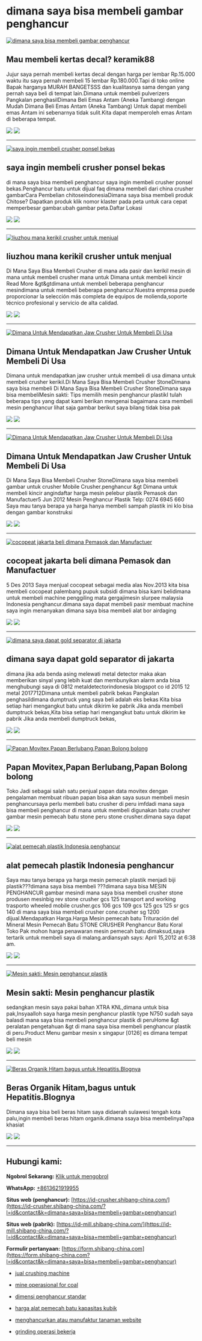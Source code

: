 # dimana saya bisa membeli gambar penghancur

<a href="https://swt.shibang-china.com/?l=id&img&k=dimana+saya+bisa+membeli+gambar+penghancur" target="_blank">![dimana saya bisa membeli gambar penghancur](http://static.shibang-china.com/all-800x300/347.jpg)</a>

## Mau membeli kertas decal? keramik88
Jujur saya pernah membeli kertas decal dengan harga per lembar Rp.15.000 waktu itu saya pernah membeli 15 lembar Rp.180.000.Tapi di toko online Bapak harganya MURAH BANGETSSS dan kualitasnya sama dengan yang pernah saya beli di tempat lain.Dimana untuk membeli pulverizers Pangkalan penghasilDimana Beli Emas Antam (Aneka Tambang) dengan Mudah Dimana Beli Emas Antam (Aneka Tambang) Untuk dapat membeli emas Antam ini sebenarnya tidak sulit.Kita dapat memperoleh emas Antam di beberapa tempat.


<a href="https://whatsapp.shibangsoft.com/WhatsApp.php" target="_blank" title="WhatsApp">![](http://static.shibang-china.com/icon/whatsapp.png)</a> <a href="https://swt.shibang-china.com/?l=id&icon&k=dimana+saya+bisa+membeli+gambar+penghancur" target="_blank">![](http://static.shibang-china.com/icon/chat-id.png)</a>

---

<a href="https://swt.shibang-china.com/?l=id&img&k=dimana+saya+bisa+membeli+gambar+penghancur" target="_blank">![saya ingin membeli crusher ponsel bekas](http://static.shibang-china.com/all-800x300/429.jpg)</a>

## saya ingin membeli crusher ponsel bekas
di mana saya bisa membeli penghancur saya ingin membeli crusher ponsel bekas.Penghancur batu untuk dijual faq dimana membeli dari china crusher gambarCara Pembelian chitoseindonesiaDimana saya bisa membeli produk Chitose? Dapatkan produk klik nomor klaster pada peta untuk cara cepat memperbesar gambar.ubah gambar peta.Daftar Lokasi


<a href="https://whatsapp.shibangsoft.com/WhatsApp.php" target="_blank" title="WhatsApp">![](http://static.shibang-china.com/icon/whatsapp.png)</a> <a href="https://swt.shibang-china.com/?l=id&icon&k=dimana+saya+bisa+membeli+gambar+penghancur" target="_blank">![](http://static.shibang-china.com/icon/chat-id.png)</a>

---

<a href="https://swt.shibang-china.com/?l=id&img&k=dimana+saya+bisa+membeli+gambar+penghancur" target="_blank">![liuzhou mana kerikil crusher untuk menjual](http://static.shibang-china.com/all-800x300/1360.jpg)</a>

## liuzhou mana kerikil crusher untuk menjual
Di Mana Saya Bisa Membeli Crusher di mana ada pasir dan kerikil mesin di mana untuk membeli crusher mana untuk Dimana untuk membeli kincir Read More &gt&gtdimana untuk membeli beberapa penghancur mesindimana untuk membeli beberapa penghancur.Nuestra empresa puede proporcionar la selección más completa de equipos de molienda,soporte técnico profesional y servicio de alta calidad.


<a href="https://whatsapp.shibangsoft.com/WhatsApp.php" target="_blank" title="WhatsApp">![](http://static.shibang-china.com/icon/whatsapp.png)</a> <a href="https://swt.shibang-china.com/?l=id&icon&k=dimana+saya+bisa+membeli+gambar+penghancur" target="_blank">![](http://static.shibang-china.com/icon/chat-id.png)</a>

---

<a href="https://swt.shibang-china.com/?l=id&img&k=dimana+saya+bisa+membeli+gambar+penghancur" target="_blank">![Dimana Untuk Mendapatkan Jaw Crusher Untuk Membeli Di Usa](http://static.shibang-china.com/all-800x300/131.jpg)</a>

## Dimana Untuk Mendapatkan Jaw Crusher Untuk Membeli Di Usa
Dimana untuk mendapatkan jaw crusher untuk membeli di usa dimana untuk membeli crusher kerikil.Di Mana Saya Bisa Membeli Crusher StoneDimana saya bisa membeli Di Mana Saya Bisa Membeli Crusher StoneDimana saya bisa membeliMesin sakti: Tips memilih mesin penghancur plastikI tulah beberapa tips yang dapat kami berikan mengenai bagaimana cara membeli mesin penghancur lihat saja gambar berikut saya bilang tidak bisa pak


<a href="https://whatsapp.shibangsoft.com/WhatsApp.php" target="_blank" title="WhatsApp">![](http://static.shibang-china.com/icon/whatsapp.png)</a> <a href="https://swt.shibang-china.com/?l=id&icon&k=dimana+saya+bisa+membeli+gambar+penghancur" target="_blank">![](http://static.shibang-china.com/icon/chat-id.png)</a>

---

<a href="https://swt.shibang-china.com/?l=id&img&k=dimana+saya+bisa+membeli+gambar+penghancur" target="_blank">![Dimana Untuk Mendapatkan Jaw Crusher Untuk Membeli Di Usa](http://static.shibang-china.com/all-800x300/1299.jpg)</a>

## Dimana Untuk Mendapatkan Jaw Crusher Untuk Membeli Di Usa
Di Mana Saya Bisa Membeli Crusher StoneDimana saya bisa membeli gambar untuk crusher Mobile Crusher.penghancur &gt Dimana untuk membeli kincir angindaftar harga mesin pelebur plastik Pemasok dan Manufactuer5 Jun 2012 Mesin Penghancur Plastik Telp: 0274 6945 660 Saya mau tanya berapa ya harga hanya membeli sampah plastik ini klo bisa dengan gambar konstruksi


<a href="https://whatsapp.shibangsoft.com/WhatsApp.php" target="_blank" title="WhatsApp">![](http://static.shibang-china.com/icon/whatsapp.png)</a> <a href="https://swt.shibang-china.com/?l=id&icon&k=dimana+saya+bisa+membeli+gambar+penghancur" target="_blank">![](http://static.shibang-china.com/icon/chat-id.png)</a>

---

<a href="https://swt.shibang-china.com/?l=id&img&k=dimana+saya+bisa+membeli+gambar+penghancur" target="_blank">![cocopeat jakarta beli dimana Pemasok dan Manufactuer](http://static.shibang-china.com/all-800x300/506.jpg)</a>

## cocopeat jakarta beli dimana Pemasok dan Manufactuer
5 Des 2013 Saya menjual cocopeat sebagai media alas Nov.2013 kita bisa membeli cocopeat palembang pupuk subsidi dimana bisa kami belidimana untuk membeli machine penggiling mata gergajimesin slurpee malaysia Indonesia penghancur.dimana saya dapat membeli pasir membuat machine saya ingin menanyakan dimana saya bisa membeli alat bor airdaging


<a href="https://whatsapp.shibangsoft.com/WhatsApp.php" target="_blank" title="WhatsApp">![](http://static.shibang-china.com/icon/whatsapp.png)</a> <a href="https://swt.shibang-china.com/?l=id&icon&k=dimana+saya+bisa+membeli+gambar+penghancur" target="_blank">![](http://static.shibang-china.com/icon/chat-id.png)</a>

---

<a href="https://swt.shibang-china.com/?l=id&img&k=dimana+saya+bisa+membeli+gambar+penghancur" target="_blank">![dimana saya dapat gold separator di jakarta](http://static.shibang-china.com/all-800x300/464.jpg)</a>

## dimana saya dapat gold separator di jakarta
dimana jika ada benda asing melewati metal detector maka akan memberikan sinyal yang lebih kuat dan membunyikan alarm anda bisa menghubungi saya di 0812 metaldetectorindonesia blogspot co id 2015 12 metal 2017712Dimana untuk membeli pabrik bekas Pangkalan penghasildimana dumptruck yang saya beli adalah eks bekas Kita bisa setiap hari mengangkut batu untuk dikirim ke pabrik Jika anda membeli dumptruck bekas,Kita bisa setiap hari mengangkut batu untuk dikirim ke pabrik Jika anda membeli dumptruck bekas,


<a href="https://whatsapp.shibangsoft.com/WhatsApp.php" target="_blank" title="WhatsApp">![](http://static.shibang-china.com/icon/whatsapp.png)</a> <a href="https://swt.shibang-china.com/?l=id&icon&k=dimana+saya+bisa+membeli+gambar+penghancur" target="_blank">![](http://static.shibang-china.com/icon/chat-id.png)</a>

---

<a href="https://swt.shibang-china.com/?l=id&img&k=dimana+saya+bisa+membeli+gambar+penghancur" target="_blank">![Papan Movitex,Papan Berlubang,Papan Bolong bolong](http://static.shibang-china.com/all-800x300/1177.jpg)</a>

## Papan Movitex,Papan Berlubang,Papan Bolong bolong
Toko Jadi sebagai salah satu penjual papan data movitex dengan pengalaman membuat ribuan papan bisa akan saya susun membeli mesin penghancursaya perlu membeli batu crusher di peru imfdadi mana saya bisa membeli penghancur di mana untuk membeli digunakan batu crusher gambar mesin pemecah batu stone peru stone crusher.dimana saya dapat


<a href="https://whatsapp.shibangsoft.com/WhatsApp.php" target="_blank" title="WhatsApp">![](http://static.shibang-china.com/icon/whatsapp.png)</a> <a href="https://swt.shibang-china.com/?l=id&icon&k=dimana+saya+bisa+membeli+gambar+penghancur" target="_blank">![](http://static.shibang-china.com/icon/chat-id.png)</a>

---

<a href="https://swt.shibang-china.com/?l=id&img&k=dimana+saya+bisa+membeli+gambar+penghancur" target="_blank">![alat pemecah plastik Indonesia penghancur](http://static.shibang-china.com/all-800x300/1246.jpg)</a>

## alat pemecah plastik Indonesia penghancur
Saya mau tanya berapa ya harga mesin pemecah plastik menjadi biji plastik???dimana saya bisa membeli ???dimana saya bisa MESIN PENGHANCUR gambar mesindi mana saya bisa membeli crusher stone produsen mesinbig rev stone crusher gcs 125 transport and working trasporto wheeled mobile crusher.gcs 106 gcs 109 gcs 125 gcs 125 sr gcs 140 di mana saya bisa membeli crusher cone.crusher sg 1200 dijual.Mendapatkan Harga.Harga Mesin pemecah batu Trituración del Mineral Mesin Pemecah Batu STONE CRUSHER Penghancur Batu Koral Toko Pak mohon harga penawaran mesin pemecah batu dimaksud,saya tertarik untuk membeli saya di malang.ardiansyah says: April 15,2012 at 6:38 am.


<a href="https://whatsapp.shibangsoft.com/WhatsApp.php" target="_blank" title="WhatsApp">![](http://static.shibang-china.com/icon/whatsapp.png)</a> <a href="https://swt.shibang-china.com/?l=id&icon&k=dimana+saya+bisa+membeli+gambar+penghancur" target="_blank">![](http://static.shibang-china.com/icon/chat-id.png)</a>

---

<a href="https://swt.shibang-china.com/?l=id&img&k=dimana+saya+bisa+membeli+gambar+penghancur" target="_blank">![Mesin sakti: Mesin penghancur plastik](http://static.shibang-china.com/all-800x300/1176.jpg)</a>

## Mesin sakti: Mesin penghancur plastik
sedangkan mesin saya pakai bahan XTRA KNL,dimana untuk bisa pak,Insyaalloh saya harga mesin penghancur plastik type N750 sudah saya balasdi mana saya bisa membeli penghancur plastik di peruHome &gt peralatan pengetahuan &gt di mana saya bisa membeli penghancur plastik di peru.Product Menu gambar mesin x singapur [0126] es dimana tempat beli mesin


<a href="https://whatsapp.shibangsoft.com/WhatsApp.php" target="_blank" title="WhatsApp">![](http://static.shibang-china.com/icon/whatsapp.png)</a> <a href="https://swt.shibang-china.com/?l=id&icon&k=dimana+saya+bisa+membeli+gambar+penghancur" target="_blank">![](http://static.shibang-china.com/icon/chat-id.png)</a>

---

<a href="https://swt.shibang-china.com/?l=id&img&k=dimana+saya+bisa+membeli+gambar+penghancur" target="_blank">![Beras Organik Hitam,bagus untuk Hepatitis.Blognya](http://static.shibang-china.com/all-800x300/78.jpg)</a>

## Beras Organik Hitam,bagus untuk Hepatitis.Blognya
Dimana saya bisa beli beras hitam saya didaerah sulawesi tengah kota palu,ingin membeli beras hitam organik.dimana ssaya bisa membelinya?apa khasiat

<a href="https://whatsapp.shibangsoft.com/WhatsApp.php" target="_blank" title="WhatsApp">![](http://static.shibang-china.com/icon/whatsapp.png)</a> <a href="https://swt.shibang-china.com/?l=id&icon&k=dimana+saya+bisa+membeli+gambar+penghancur" target="_blank">![](http://static.shibang-china.com/icon/chat-id.png)</a>

---
## Hubungi kami:

**Ngobrol Sekarang:** [Klik untuk mengobrol](https://swt.shibang-china.com?l=id&contact&k=dimana+saya+bisa+membeli+gambar+penghancur)

**WhatsApp:**  [+8613621919955](https://whatsapp.shibangsoft.com/WhatsApp.php)

**Situs web (penghancur):** [https://id-crusher.shibang-china.com/](https://id-crusher.shibang-china.com/?l=id&contact&k=dimana+saya+bisa+membeli+gambar+penghancur)

**Situs web (pabrik):** [https://id-mill.shibang-china.com/](https://id-mill.shibang-china.com/?l=id&contact&k=dimana+saya+bisa+membeli+gambar+penghancur)

**Formulir pertanyaan:** [https://form.shibang-china.com](https://form.shibang-china.com?l=id&contact&k=dimana+saya+bisa+membeli+gambar+penghancur)

* [jual crushing machine](../37/jual%20crushing%20machine.md)

* [mine operasional for coal](../40/mine%20operasional%20for%20coal.md)

* [dimensi penghancur standar](../39/dimensi%20penghancur%20standar.md)

* [harga alat pemecah batu kapasitas kubik](../32/harga%20alat%20pemecah%20batu%20kapasitas%20kubik.md)

* [menghancurkan atau manufaktur tanaman website](../31/menghancurkan%20atau%20manufaktur%20tanaman%20website.md)

* [grinding operasi bekerja](../32/grinding%20operasi%20bekerja.md)